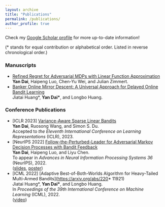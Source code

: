 ```yaml
---
layout: archive
title: "Publications"
permalink: /publications/
author_profile: true
---
```


Check my [Google Scholar profile](https://scholar.google.com/citations?user=gkG4z3IAAAAJ) for more up-to-date information!

(* stands for equal contribution or alphabetical order. Listed in reverse chronological order.)

### Manuscripts
*   [Refined Regret for Adversarial MDPs with Linear Function Approximation](https://arxiv.org/abs/2301.12942)  
    **Yan Dai**, Haipeng Luo, Chen-Yu Wei, and Julian Zimmert.
*   [Banker Online Mirror Descent: A Universal Approach for Delayed Online Bandit Learning](https://arxiv.org/abs/2301.10500)  
    Jiatai Huang\*, **Yan Dai\***, and Longbo Huang.

### Conference Publications
*   \[ICLR 2023\] [Variance-Aware Sparse Linear Bandits](https://arxiv.org/abs/2205.13450)  
    **Yan Dai**, Ruosong Wang, and Simon S. Du.  
    Accepted to *the Eleventh International Conference on Learning Representations* (ICLR), 2023.
*   \[NeurIPS 2022\] [Follow-the-Perturbed-Leader for Adversarial Markov Decision Processes with Bandit Feedback](https://arxiv.org/abs/2205.13451)   
    **Yan Dai**, Haipeng Luo, and Liyu Chen.  
    To appear in *Advances in Neural Information Processing Systems 36* (NeurIPS), 2022.  
    ([slides](/files/slides_NeurIPS2022_FTPL_for_AMDP.pdf), [poster](/files/poster_NeurIPS2022_FTPL_for_AMDP.pdf))
*   \[ICML 2022\] [Adaptive Best-of-Both-Worlds Algorithm for Heavy-Tailed Multi-Armed Bandits](https://arxiv.org/abs/220* 11921)  
    Jiatai Huang\*, **Yan Dai\***, and Longbo Huang.  
    In *Proceedings of the 39th International Conference on Machine Learning* (ICML), 2022.  
    ([video](https://slideslive.com/38983650))
